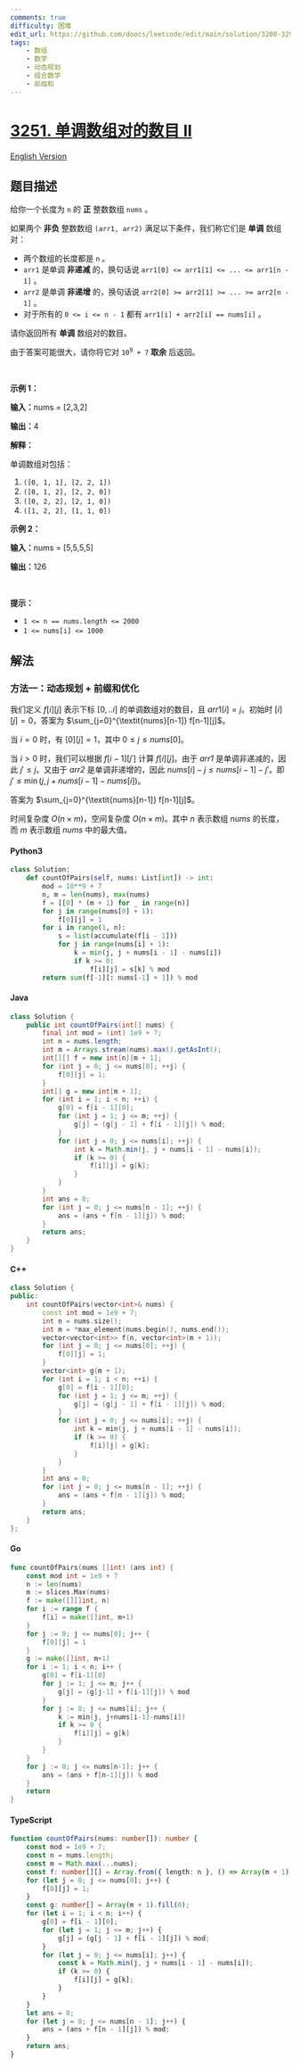 ```yaml
---
comments: true
difficulty: 困难
edit_url: https://github.com/doocs/leetcode/edit/main/solution/3200-3299/3251.Find%20the%20Count%20of%20Monotonic%20Pairs%20II/README.md
tags:
    - 数组
    - 数学
    - 动态规划
    - 组合数学
    - 前缀和
---
```


<!-- problem:start -->

# [3251. 单调数组对的数目 II](https://leetcode.cn/problems/find-the-count-of-monotonic-pairs-ii)

[English Version](/solution/3200-3299/3251.Find%20the%20Count%20of%20Monotonic%20Pairs%20II/README_EN.md)

## 题目描述

<!-- description:start -->

<p>给你一个长度为&nbsp;<code>n</code>&nbsp;的&nbsp;<strong>正</strong>&nbsp;整数数组&nbsp;<code>nums</code>&nbsp;。</p>

<p>如果两个&nbsp;<strong>非负</strong>&nbsp;整数数组&nbsp;<code>(arr1, arr2)</code>&nbsp;满足以下条件，我们称它们是&nbsp;<strong>单调</strong>&nbsp;数组对：</p>

<ul>
	<li>两个数组的长度都是&nbsp;<code>n</code>&nbsp;。</li>
	<li><code>arr1</code>&nbsp;是单调<strong>&nbsp;非递减</strong>&nbsp;的，换句话说&nbsp;<code>arr1[0] &lt;= arr1[1] &lt;= ... &lt;= arr1[n - 1]</code>&nbsp;。</li>
	<li><code>arr2</code>&nbsp;是单调 <strong>非递增</strong>&nbsp;的，换句话说&nbsp;<code>arr2[0] &gt;= arr2[1] &gt;= ... &gt;= arr2[n - 1]</code>&nbsp;。</li>
	<li>对于所有的&nbsp;<code>0 &lt;= i &lt;= n - 1</code>&nbsp;都有&nbsp;<code>arr1[i] + arr2[i] == nums[i]</code>&nbsp;。</li>
</ul>

<p>请你返回所有 <strong>单调</strong>&nbsp;数组对的数目。</p>

<p>由于答案可能很大，请你将它对&nbsp;<code>10<sup>9</sup> + 7</code>&nbsp;<strong>取余</strong>&nbsp;后返回。</p>

<p>&nbsp;</p>

<p><strong class="example">示例 1：</strong></p>

<div class="example-block">
<p><span class="example-io"><b>输入：</b>nums = [2,3,2]</span></p>

<p><span class="example-io"><b>输出：</b>4</span></p>

<p><strong>解释：</strong></p>

<p>单调数组对包括：</p>

<ol>
	<li><code>([0, 1, 1], [2, 2, 1])</code></li>
	<li><code>([0, 1, 2], [2, 2, 0])</code></li>
	<li><code>([0, 2, 2], [2, 1, 0])</code></li>
	<li><code>([1, 2, 2], [1, 1, 0])</code></li>
</ol>
</div>

<p><strong class="example">示例 2：</strong></p>

<div class="example-block">
<p><span class="example-io"><b>输入：</b>nums = [5,5,5,5]</span></p>

<p><span class="example-io"><b>输出：</b>126</span></p>
</div>

<p>&nbsp;</p>

<p><strong>提示：</strong></p>

<ul>
	<li><code>1 &lt;= n == nums.length &lt;= 2000</code></li>
	<li><code>1 &lt;= nums[i] &lt;= 1000</code></li>
</ul>

<!-- description:end -->

## 解法

<!-- solution:start -->

### 方法一：动态规划 + 前缀和优化

我们定义 $f[i][j]$ 表示下标 $[0,..i]$ 的单调数组对的数目，且 $arr1[i] = j$。初始时 $[i][j] = 0$，答案为 $\sum_{j=0}^{\textit{nums}[n-1]} f[n-1][j]$。

当 $i = 0$ 时，有 $[0][j] = 1$，其中 $0 \leq j \leq \textit{nums}[0]$。

当 $i > 0$ 时，我们可以根据 $f[i-1][j']$ 计算 $f[i][j]$。由于 $\textit{arr1}$ 是单调非递减的，因此 $j' \leq j$。又由于 $\textit{arr2}$ 是单调非递增的，因此 $\textit{nums}[i] - j \leq \textit{nums}[i - 1] - j'$。即 $j' \leq \min(j, j + \textit{nums}[i - 1] - \textit{nums}[i])$。

答案为 $\sum_{j=0}^{\textit{nums}[n-1]} f[n-1][j]$。

时间复杂度 $O(n \times m)$，空间复杂度 $O(n \times m)$。其中 $n$ 表示数组 $\textit{nums}$ 的长度，而 $m$ 表示数组 $\textit{nums}$ 中的最大值。

<!-- tabs:start -->

#### Python3

```python
class Solution:
    def countOfPairs(self, nums: List[int]) -> int:
        mod = 10**9 + 7
        n, m = len(nums), max(nums)
        f = [[0] * (m + 1) for _ in range(n)]
        for j in range(nums[0] + 1):
            f[0][j] = 1
        for i in range(1, n):
            s = list(accumulate(f[i - 1]))
            for j in range(nums[i] + 1):
                k = min(j, j + nums[i - 1] - nums[i])
                if k >= 0:
                    f[i][j] = s[k] % mod
        return sum(f[-1][: nums[-1] + 1]) % mod
```

#### Java

```java
class Solution {
    public int countOfPairs(int[] nums) {
        final int mod = (int) 1e9 + 7;
        int n = nums.length;
        int m = Arrays.stream(nums).max().getAsInt();
        int[][] f = new int[n][m + 1];
        for (int j = 0; j <= nums[0]; ++j) {
            f[0][j] = 1;
        }
        int[] g = new int[m + 1];
        for (int i = 1; i < n; ++i) {
            g[0] = f[i - 1][0];
            for (int j = 1; j <= m; ++j) {
                g[j] = (g[j - 1] + f[i - 1][j]) % mod;
            }
            for (int j = 0; j <= nums[i]; ++j) {
                int k = Math.min(j, j + nums[i - 1] - nums[i]);
                if (k >= 0) {
                    f[i][j] = g[k];
                }
            }
        }
        int ans = 0;
        for (int j = 0; j <= nums[n - 1]; ++j) {
            ans = (ans + f[n - 1][j]) % mod;
        }
        return ans;
    }
}
```

#### C++

```cpp
class Solution {
public:
    int countOfPairs(vector<int>& nums) {
        const int mod = 1e9 + 7;
        int n = nums.size();
        int m = *max_element(nums.begin(), nums.end());
        vector<vector<int>> f(n, vector<int>(m + 1));
        for (int j = 0; j <= nums[0]; ++j) {
            f[0][j] = 1;
        }
        vector<int> g(m + 1);
        for (int i = 1; i < n; ++i) {
            g[0] = f[i - 1][0];
            for (int j = 1; j <= m; ++j) {
                g[j] = (g[j - 1] + f[i - 1][j]) % mod;
            }
            for (int j = 0; j <= nums[i]; ++j) {
                int k = min(j, j + nums[i - 1] - nums[i]);
                if (k >= 0) {
                    f[i][j] = g[k];
                }
            }
        }
        int ans = 0;
        for (int j = 0; j <= nums[n - 1]; ++j) {
            ans = (ans + f[n - 1][j]) % mod;
        }
        return ans;
    }
};
```

#### Go

```go
func countOfPairs(nums []int) (ans int) {
	const mod int = 1e9 + 7
	n := len(nums)
	m := slices.Max(nums)
	f := make([][]int, n)
	for i := range f {
		f[i] = make([]int, m+1)
	}
	for j := 0; j <= nums[0]; j++ {
		f[0][j] = 1
	}
	g := make([]int, m+1)
	for i := 1; i < n; i++ {
		g[0] = f[i-1][0]
		for j := 1; j <= m; j++ {
			g[j] = (g[j-1] + f[i-1][j]) % mod
		}
		for j := 0; j <= nums[i]; j++ {
			k := min(j, j+nums[i-1]-nums[i])
			if k >= 0 {
				f[i][j] = g[k]
			}
		}
	}
	for j := 0; j <= nums[n-1]; j++ {
		ans = (ans + f[n-1][j]) % mod
	}
	return
}
```

#### TypeScript

```ts
function countOfPairs(nums: number[]): number {
    const mod = 1e9 + 7;
    const n = nums.length;
    const m = Math.max(...nums);
    const f: number[][] = Array.from({ length: n }, () => Array(m + 1).fill(0));
    for (let j = 0; j <= nums[0]; j++) {
        f[0][j] = 1;
    }
    const g: number[] = Array(m + 1).fill(0);
    for (let i = 1; i < n; i++) {
        g[0] = f[i - 1][0];
        for (let j = 1; j <= m; j++) {
            g[j] = (g[j - 1] + f[i - 1][j]) % mod;
        }
        for (let j = 0; j <= nums[i]; j++) {
            const k = Math.min(j, j + nums[i - 1] - nums[i]);
            if (k >= 0) {
                f[i][j] = g[k];
            }
        }
    }
    let ans = 0;
    for (let j = 0; j <= nums[n - 1]; j++) {
        ans = (ans + f[n - 1][j]) % mod;
    }
    return ans;
}
```

<!-- tabs:end -->

<!-- solution:end -->

<!-- problem:end -->
